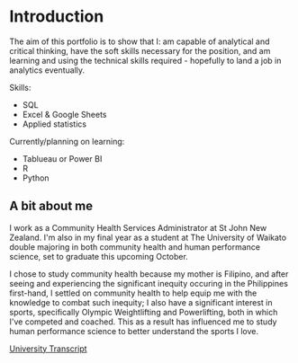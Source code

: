 # Introduction

The aim of this portfolio is to show that I: am capable of analytical and critical thinking, have the soft skills necessary for the position, and am learning and using the technical skills required - hopefully to land a job in analytics eventually.

Skills:
- SQL
- Excel & Google Sheets
- Applied statistics

Currently/planning on learning:
- Tablueau or Power BI
- R
- Python

## A bit about me

I work as a Community Health Services Administrator at St John New Zealand. I'm also in my final year as a student at The University of Waikato double majoring in both community health and human performance science, set to graduate this upcoming October.

I chose to study community health because my mother is Filipino, and after seeing and experiencing the significant inequity occuring in the Philippines first-hand, I settled on community health to help equip me with the knowledge to combat such inequity; I also have a significant interest in sports, specifically Olympic Weightlifting and Powerlifting, both in which I've competed and coached. This as a result has influenced me to study human performance science to better understand the sports I love.

[University Transcript](https://robertjspencer.github.io/docs/assets/Academic_Transcript_(Waikato).pdf)
